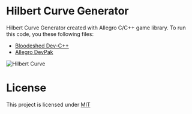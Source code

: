 # Hilbert Curve Generator

Hilbert Curve Generator created with Allegro C/C++ game library. To run this code, you these following files:
- [Bloodeshed Dev-C++][devcpp]
- [Allegro DevPak][allegro]

![Hilbert Curve][hilbert]

# License

This project is licensed under [MIT][mit]

[mit]: https://github.com/junian/HilbertCurveGenerator/blob/master/LICENSE
[hilbert]: https://blogger.googleusercontent.com/img/b/R29vZ2xl/AVvXsEhqq5XXztM6eTvV34ka58th0nyjKZHi87KF7QsgwPe5k-WpmJqxc9nmw8kVWhbBwuRSQOAQJsI6sAqKGa0wfveQAKRiZ8NtBjRiGo8QZs3uQuqKyxjUu23Tz2Zmo-ODn-iRhTM7iTAgh4XiCyLCR8JHa4_i8vHD1JnLT6PP0HiyZmgYDGjv9wIm5cQydWc/s1600/hilbert-01.png "Hilbert Curve"
[devcpp]: http://www.bloodshed.net/devcpp.html
[allegro]: http://devpaks.org/details.php?devpak=1
